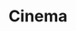 ---
title: Cinema
videoGrid:
  - videoTitle: A Força de Uma Marca Jeep Dahruj
    videoImage: /assets/uploads/pages/frame8.png
    videoGif: /assets/uploads/gifs/reel-jean.gif
    videoLink: "448393321"
    videoCategory: Institucional
    videoRoles:
      - Assistente de Direção
      - Editor
      - Produtor
      - Diretor de Fotografia
  - videoTitle: Um outro título
    videoImage: /assets/uploads/pages/frame3.png
    videoGif: /assets/uploads/gifs/reel-jean.gif
    videoLink: "239438136"
    videoCategory: Publicidade
    videoRoles:
      # - Diretor
      - Diretor de Fotografia
  - videoTitle: Terceiro Título
    videoImage: /assets/uploads/pages/frame9.png
    videoGif: /assets/uploads/gifs/reel-jean.gif
    videoLink: "448393321"
    videoCategory: Evento
    videoRoles:
      - Produtor
      - Diretor de Fotografia
      - Roteirista
      - Diretor de Fotografia
      - Montagem
      - Editor
  - videoTitle: Quarto Título
    videoImage: /assets/uploads/pages/frame6.png
    videoGif: /assets/uploads/pages/frame6.png
    videoLink: "239438136"
    videoCategory: Evento
    videoRoles:
      - Produtor  
      - Assistente de Direção
      - Editor
      - Diretor de Fotografia
  - videoTitle: Quinto Título
    videoImage: /assets/uploads/pages/frame5.png
    videoGif: /assets/uploads/pages/frame5.png
    videoLink: "239438136"
    videoCategory: Evento
    videoRoles:
      - Roteirista
      - Editor
      - Montagem
  - videoTitle: A Força de Uma Marca Jeep Dahruj
    videoImage: /assets/uploads/pages/frame8.png
    videoGif: /assets/uploads/gifs/reel-jean.gif
    videoLink: "448393321"
    videoCategory: Institucional
    videoRoles:
      - Assistente de Direção
      - Editor
      - Produtor
      - Diretor de Fotografia
  - videoTitle: Um outro título
    videoImage: /assets/uploads/pages/frame3.png
    videoGif: /assets/uploads/gifs/reel-jean.gif
    videoLink: "239438136"
    videoCategory: Publicidade
    videoRoles:
      # - Diretor
      - Diretor de Fotografia
  - videoTitle: Terceiro Título
    videoImage: /assets/uploads/pages/frame9.png
    videoGif: /assets/uploads/gifs/reel-jean.gif
    videoLink: "448393321"
    videoCategory: Evento
    videoRoles:
      - Produtor
      - Diretor de Fotografia
      - Roteirista
      - Diretor de Fotografia
      - Montagem
      - Editor
  - videoTitle: Quarto Título
    videoImage: /assets/uploads/pages/frame6.png
    videoGif: /assets/uploads/pages/frame6.png
    videoLink: "239438136"
    videoCategory: Evento
    videoRoles:
      - Produtor  
      - Assistente de Direção
      - Editor
      - Diretor de Fotografia
  - videoTitle: Quinto Título
    videoImage: /assets/uploads/pages/frame5.png
    videoGif: /assets/uploads/pages/frame5.png
    videoLink: "239438136"
    videoCategory: Evento
    videoRoles:
      - Roteirista
      - Editor
      - Montagem
---